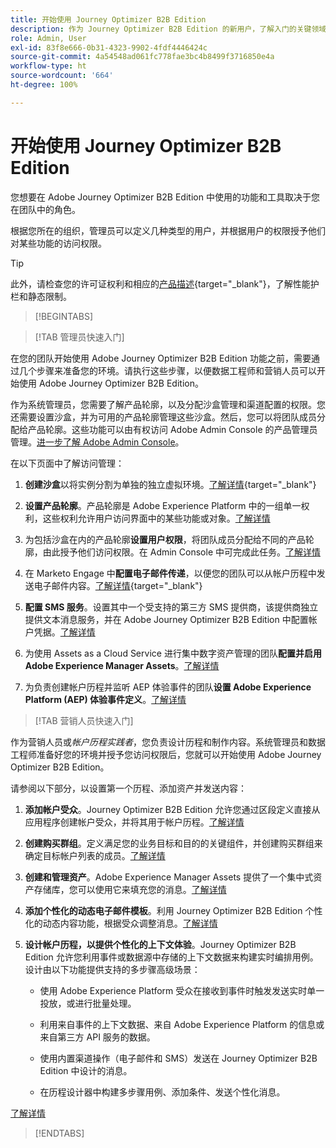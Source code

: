 ```yaml
---
title: 开始使用 Journey Optimizer B2B Edition
description: 作为 Journey Optimizer B2B Edition 的新用户，了解入门的关键领域。
role: Admin, User
exl-id: 83f8e666-0b31-4323-9902-4fdf4446424c
source-git-commit: 4a54548ad061fc778fae3bc4b8499f3716850e4a
workflow-type: ht
source-wordcount: '664'
ht-degree: 100%

---
```


# 开始使用 Journey Optimizer B2B Edition

您想要在 Adobe Journey Optimizer B2B Edition 中使用的功能和工具取决于您在团队中的角色。

根据您所在的组织，管理员可以定义几种类型的用户，并根据用户的权限授予他们对某些功能的访问权限。

>[!TIP]
>
>此外，请检查您的许可证权利和相应的[产品描述](https://helpx.adobe.com/cn/legal/product-descriptions/adobe-journey-optimizer-b2b.html){target="_blank"}，了解性能护栏和静态限制。

>[!BEGINTABS]

>[!TAB 管理员快速入门]

在您的团队开始使用 Adobe Journey Optimizer B2B Edition 功能之前，需要通过几个步骤来准备您的环境。请执行这些步骤，以便数据工程师和营销人员可以开始使用 Adobe Journey Optimizer B2B Edition。

作为系统管理员，您需要了解产品轮廓，以及分配沙盒管理和渠道配置的权限。您还需要设置沙盒，并为可用的产品轮廓管理这些沙盒。然后，您可以将团队成员分配给产品轮廓。这些功能可以由有权访问 Adobe Admin Console 的产品管理员管理。[进一步了解 Adobe Admin Console](https://helpx.adobe.com/cn/enterprise/using/admin-console.html)。

在以下页面中了解访问管理：

1. **创建沙盒**&#x200B;以将实例分割为单独的独立虚拟环境。[了解详情](https://experienceleague.adobe.com/zh-hans/docs/experience-platform/sandbox/home#understanding-sandboxes){target="_blank"}

1. **设置产品轮廓**。产品轮廓是 Adobe Experience Platform 中的一组单一权利，这些权利允许用户访问界面中的某些功能或对象。[了解详情](../admin/user-management.md#create-the-marketo-engage-product-profile)

1. 为包括沙盒在内的产品轮廓&#x200B;**设置用户权限**，将团队成员分配给不同的产品轮廓，由此授予他们访问权限。在 Admin Console 中可完成此任务。[了解详情](../admin/user-management.md#create-a-user-group)

1. 在 Marketo Engage 中&#x200B;**配置电子邮件传递**，以便您的团队可以从帐户历程中发送电子邮件内容。[了解详情](https://experienceleague.adobe.com/zh-hans/docs/marketo/using/getting-started/initial-setup/setup-steps#ensure-email-deliverability){target="_blank"}

1. **配置 SMS 服务**。设置其中一个受支持的第三方 SMS 提供商，该提供商独立提供文本消息服务，并在 Adobe Journey Optimizer B2B Edition 中配置帐户凭据。[了解详情](../admin/configure-channels-sms.md)

1. 为使用 Assets as a Cloud Service 进行集中数字资产管理的团队&#x200B;**配置并启用 Adobe Experience Manager Assets**。[了解详情](../admin/configure-aem-repositories.md)

1. 为负责创建帐户历程并监听 AEP 体验事件的团队&#x200B;**设置 Adobe Experience Platform (AEP) 体验事件定义**。[了解详情](../admin/configure-aep-events.md)

>[!TAB 营销人员快速入门]

作为营销人员或&#x200B;_帐户历程实践者_，您负责设计历程和制作内容。系统管理员和数据工程师准备好您的环境并授予您访问权限后，您就可以开始使用 Adobe Journey Optimizer B2B Edition。

请参阅以下部分，以设置第一个历程、添加资产并发送内容：

1. **添加帐户受众**。Journey Optimizer B2B Edition 允许您通过区段定义直接从应用程序创建帐户受众，并将其用于帐户历程。[了解详情](../audiences/account-audience-overview.md)

1. **创建购买群组**。定义满足您的业务目标和目的的关键组件，并创建购买群组来确定目标帐户列表的成员。[了解详情](../buying-groups/buying-groups-overview.md)

1. **创建和管理资产**。Adobe Experience Manager Assets 提供了一个集中式资产存储库，您可以使用它来填充您的消息。[了解详情](../content/assets-overview.md)

1. **添加个性化的动态电子邮件模板**。利用 Journey Optimizer B2B Edition 个性化的动态内容功能，根据受众调整消息。[了解详情](../content/email-templates.md)

1. **设计帐户历程，以提供个性化的上下文体验**。Journey Optimizer B2B Edition 允许您利用事件或数据源中存储的上下文数据来构建实时编排用例。设计由以下功能提供支持的多步骤高级场景：

   * 使用 Adobe Experience Platform 受众在接收到事件时触发发送实时单一投放，或进行批量处理。

   * 利用来自事件的上下文数据、来自 Adobe Experience Platform 的信息或来自第三方 API 服务的数据。

   * 使用内置渠道操作（电子邮件和 SMS）发送在 Journey Optimizer B2B Edition 中设计的消息。

   * 在历程设计器中构建多步骤用例、添加条件、发送个性化消息。

[了解详情](../journeys/journey-overview.md)

>[!ENDTABS]
